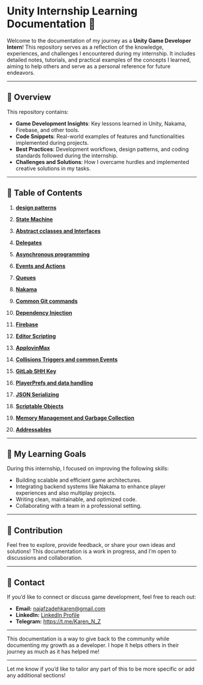 
# Unity Internship Learning Documentation 📘

Welcome to the documentation of my journey as a **Unity Game Developer Intern**! This repository serves as a reflection of the knowledge, experiences, and challenges I encountered during my internship. It includes detailed notes, tutorials, and practical examples of the concepts I learned, aiming to help others and serve as a personal reference for future endeavors.

---

## 📝 Overview

This repository contains:

- **Game Development Insights**: Key lessons learned in Unity, Nakama, Firebase, and other tools.
- **Code Snippets**: Real-world examples of features and functionalities implemented during projects.
- **Best Practices**: Development workflows, design patterns, and coding standards followed during the internship.
- **Challenges and Solutions**: How I overcame hurdles and implemented creative solutions in my tasks.

---

## 📂 Table of Contents

1. **[design patterns](./Content/Design-Patterns/)**  

2. **[State Machine](./Content/State%20Machine/)**

3. **[Abstract cclasses and Interfaces](./Content/Interfaces%20and%20abstract%20classes/)**

4. **[Delegates](./Content/Delegates/)** 

5. **[Asynchronous programming](./Content/Asynchronous%20programming/)**

6. **[Events and Actions](./Content/Events/)**

7. **[Queues](./Content/Queues/)**

8. **[Nakama](./Content/Nakama/)**   

9. **[Common Git commands](./Content/Common%20Git%20Commands/)**

10. **[Dependency Injection](./Content/Dependency%20Injection/)**

11. **[Firebase](./Content/Firebase/)**

12. **[Editor Scripting](./Content/Editor%20Scripting/)**

13. **[ApplovinMax](./Content/AppLovin%20MAX/)**

14. **[Collisions Triggers and common Events](./Content/Collisions%20Triggers%20and%20common%20Events)**

15. **[GitLab SHH Key](./Content/GitLab%20SHH%20key/)**

16. **[PlayerPrefs and data handling](./Content/PlayerPrefs/)**

17. **[JSON Serializing](./Content/JSON%20Serializing/)**

18. **[Scriptable Objects](./Content/Scriptable%20Objects/)**

19. **[Memory Management and Garbage Collection](./Content/Memory%20Management%20And%20Garbage%20Collection/)**

20. **[Addressables](./Content/Addressables/)**



---

## 🚀 My Learning Goals

During this internship, I focused on improving the following skills:

- Building scalable and efficient game architectures.
- Integrating backend systems like Nakama to enhance player experiences and also multiplay projects.
- Writing clean, maintainable, and optimized code.
- Collaborating with a team in a professional setting.

---

## 🤝 Contribution

Feel free to explore, provide feedback, or share your own ideas and solutions! This documentation is a work in progress, and I’m open to discussions and collaboration.

---

## 📧 Contact

If you’d like to connect or discuss game development, feel free to reach out:

- **Email:** [najafzadehkaren@gmail.com](najafzadehkaren@gmail.com)  
- **LinkedIn:** [LinkedIn Profile](www.linkedin.com/in/karen-najafzadeh-13b349200) 
- **Telegram:** https://t.me/Karen_N_Z
---

This documentation is a way to give back to the community while documenting my growth as a developer. I hope it helps others in their journey as much as it has helped me!

---

Let me know if you’d like to tailor any part of this to be more specific or add any additional sections!
